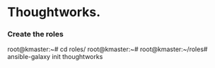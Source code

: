 # Thoughtworks.
### <a name="Create the roles "> Create the roles

root@kmaster:~# cd roles/
root@kmaster:~# root@kmaster:~/roles# ansible-galaxy init thoughtworks
